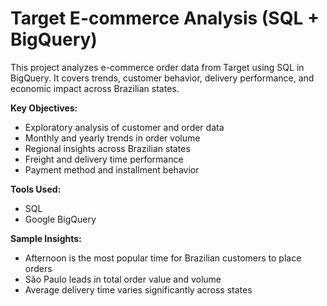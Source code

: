 # Target E-commerce Analysis (SQL + BigQuery)

This project analyzes e-commerce order data from Target using SQL in BigQuery. It covers trends, customer behavior, delivery performance, and economic impact across Brazilian states.

**Key Objectives:**
- Exploratory analysis of customer and order data
- Monthly and yearly trends in order volume
- Regional insights across Brazilian states
- Freight and delivery time performance
- Payment method and installment behavior

**Tools Used:**
- SQL 
- Google BigQuery

**Sample Insights:**
- Afternoon is the most popular time for Brazilian customers to place orders
- São Paulo leads in total order value and volume
- Average delivery time varies significantly across states

